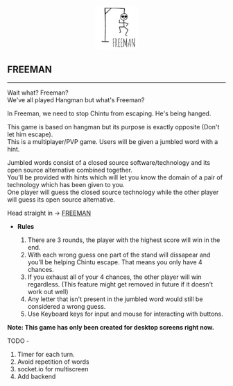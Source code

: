 <p align="center" width="100%">
    <img width="20%" src="./img/readme.freeman.jpg"> 
</p>

## FREEMAN

---

Wait what? Freeman?  
We've all played Hangman but what's Freeman?

In Freeman, we need to stop Chintu from escaping. He's being hanged.

This game is based on hangman but its purpose is exactly opposite (Don't let him escape).  
This is a multiplayer/PVP game. Users will be given a jumbled word with a hint.

Jumbled words consist of a closed source software/technology and its open source alternative combined together.  
You'll be provided with hints which will let you know the domain of a pair of technology which has been given to you.  
One player will guess the closed source technology while the other player will guess its open source alternative.

Head straight in -> [FREEMAN](https://ishan-saini.github.io/Freeman/)

- **Rules**

  1. There are 3 rounds, the player with the highest score will win in the end.
  2. With each wrong guess one part of the stand will dissapear and you'll be helping Chintu escape. That means you only have 4 chances.
  3. If you exhaust all of your 4 chances, the other player will win regardless. (This feature might get removed in future if it doesn't work out well)
  4. Any letter that isn't present in the jumbled word would still be considered a wrong guess.
  5. Use Keyboard keys for input and mouse for interacting with buttons.

**Note: This game has only been created for desktop screens right now.**

TODO -

1. Timer for each turn.  
2. Avoid repetition of words  
3. socket.io for multiscreen   
4. Add backend 
